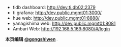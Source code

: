 - tidb dashboard:
  http://dev.ti.db02:2379
- ti grafana:
  http://dev.public.mgmt01:3000/ 
- hue web:
  http://dev.public.mgmt01:8888/ 
- yanagishima web:
  http://dev.public.mgmt01:8081
- Ambari Web:
  http://192.168.5.169:8080/#/login 



**本页编辑**      **[@gongshiwen](http://192.168.1.23/gongshiwen)** <img src="http://192.168.1.23/uploads/-/system/user/avatar/10/avatar.png?width=100" style="zoom:10%;" /> 